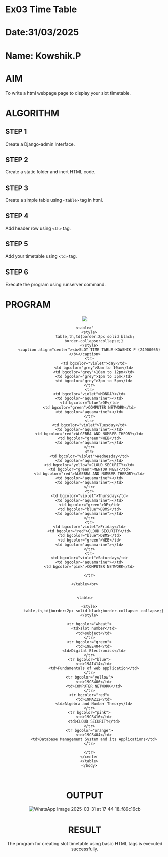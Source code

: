 # Ex03 Time Table
# Date:31/03/2025
# Name: Kowshik.P
# AIM
To write a html webpage page to display your slot timetable.

# ALGORITHM
## STEP 1
Create a Django-admin Interface.

## STEP 2
Create a static folder and inert HTML code.

## STEP 3
Create a simple table using `<table>` tag in html.

## STEP 4
Add header row using `<th>` tag.

## STEP 5
Add your timetable using `<td>` tag.

## STEP 6
Execute the program using runserver command.

# PROGRAM
<html>
<head>
<title>time table</title>
</head>
<body>
    <center>
        <img src="C:\Users\admin\slottimetable\sec logo.png">

    <table>'
        <style>
             table,th,td{border:2px solid black;
            border-collapse:collapse;}
        </style>
        <caption align="center"><b>SLOT TIME TABLE-KOWSHIK P (24900055)</b></caption>
        <tr>
            <td bgcolor="violet">day</td>
            <td bgcolor="grey">8am to 10am</td>
            <td bgcolor="grey">10am to 12pm</td>
            <td bgcolor="grey">1pm to 3pm</td>
            <td bgcolor="grey">3pm to 5pm</td>
        </tr>
        <tr>
        <td bgcolor="violet">MONDAY</td>
        <td bgcolor="aquamarine"></td>
        <td bgcolor="blue">DE</td>
        <td bgcolor="green">COMPUTER NETWORK</td>
        <td bgcolor="aquamarine"></td>
        </tr>
        <tr>
        <td bgcolor="violet">Tuesday</td>
        <td bgcolor="aquamarine"></td>
        <td bgcolor="red">ALGEBRA AND NUMBER THEORY</td>
        <td bgcolor="green">WEB</td>
        <td bgcolor="aquamarine"></td>
        </tr>
        <tr>
        <td bgcolor="violet">Wednesday</td>
        <td bgcolor="aquamarine"></td>
        <td bgcolor="yellow">CLOUD SECURITY</td>
        <td bgcolor="green">MENTOR MEET</td>
        <td bgcolor="red">ALGEBRA AND NUMBER THERORY</td>
        <td bgcolor="aquamarine"></td>
        <td bgcolor="aquamarine"></td>
        </tr>
        <tr>
        <td bgcolor="violet">Thursday</td>
        <td bgcolor="aquamarine"></td>
        <td bgcolor="green">DE</td>
        <td bgcolor="blue">DBMS</td>
        <td bgcolor="aquamarine"></td>
        </tr>
        <tr>
        <td bgcolor="violet">Friday</td>
        <td bgcolor="red">CLOUD SECURITY</td>
        <td bgcolor="blue">DBMS</td>
        <td bgcolor="green">WEB</td>
        <td bgcolor="aquamarine"></td>
        </tr>
        <tr>
        <td bgcolor="violet">Saturday</td>
        <td bgcolor="aquamarine"></td>
        <td bgcolor="pink">COMPUTER NETWORK</td>

        </tr>

    </table><br>

    
    <table>
    
        <style>
            table,th,td{border:2px solid black;border-collapse: collapse;}
        </style>

        <tr bgcolor="wheat">
            <td>slot number</td>
            <td>subject</td>
        </tr>
        <tr bgcolor="green">
            <td>19EE404</td>
            <td>Digital Electronics</td>
        </tr>
        <tr bgcolor="blue">
            <td>19AI414</td>
            <td>Fundamentals of web application</td>
        </tr>
        <tr bgcolor="yellow">
            <td>19CS406</td>
            <td>COMPUTER NETWORK</td>
        </tr>
        <tr bgcolor="red">
            <td>19MA212</td>
            <td>Algebra and Number Theory</td>
        </tr>
        <tr bgcolor="pink">
            <td>19CS416</td>
            <td>CLOUD SECURITY</td>
        </tr>
        <tr bgcolor="orange">
            <td>19CS404</td>
            <td>Database Management System and its Applications</td>
        </tr>
        
        </tr>
        </center
        </table>
        </body>
        </html>


# OUTPUT
![WhatsApp Image 2025-03-31 at 17 44 18_f89c16cb](https://github.com/user-attachments/assets/1a0b6d52-855f-4e64-8415-d53c4921b18d)

# RESULT
The program for creating slot timetable using basic HTML tags is executed successfully.
